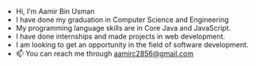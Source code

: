 - Hi, I’m Aamir Bin Usman
- I have done my graduation in Computer Science and Engineering
- My programming language skills are in Core Java and JavaScript.
- I have done internships and made projects in web development.
- I am looking to get an opportunity in the field of software development.
- 📫 You can reach me through aamirc2856@gmail.com

<!---
aamirusman1/aamirusman1 is a ✨ special ✨ repository because its `README.md` (this file) appears on your GitHub profile.
You can click the Preview link to take a look at your changes.
--->
